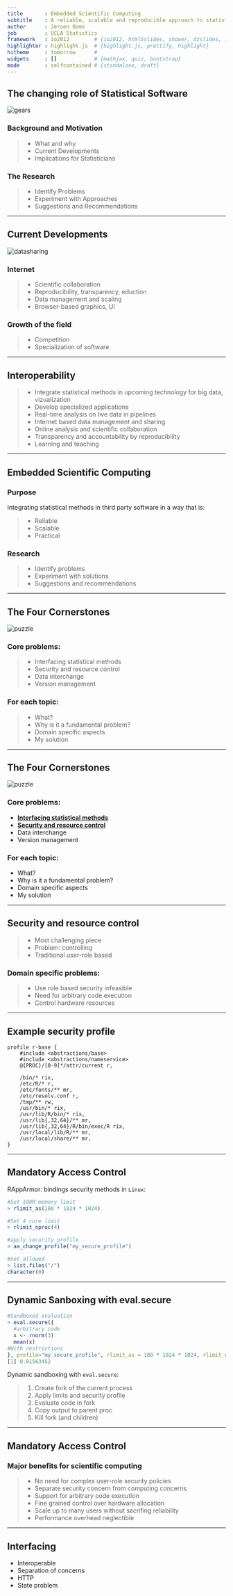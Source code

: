 ```yaml
---
title       : Embedded Scientific Computing
subtitle    : A reliable, scalable and reproducible approach to statistical software for data-driven business and open science
author      : Jeroen Ooms
job         : UCLA Statistics
framework   : io2012        # {io2012, html5slides, shower, dzslides, ...}
highlighter : highlight.js  # {highlight.js, prettify, highlight}
hitheme     : tomorrow      # 
widgets     : []            # {mathjax, quiz, bootstrap}
mode        : selfcontained # {standalone, draft}
---
```


<!-- 
library(slidify)
library(slidifyLibraries)
-->

## The changing role of Statistical Software

<!-- 
- fundamental change in the way analysis and vizualization methods get implemented 
- central: observation that field is rapidly changing
-->

![gears](gears.jpg)

### Background and Motivation

> - What and why
> - Current Developments
> - Implications for Statisticians

### The Research

> - Identify Problems
> - Experiment with Approaches
> - Suggestions and Recommendations

---

## Current Developments

![datasharing](datasharing.jpg)

### Internet
 > - Scientific collaboration
 > - Reproducibility, transparency, eduction
 > - Data management and scaling
 > - Browser-based graphics, UI
 
### Growth of the field
 > - Competition
 > - Specialization of software

---


## Interoperability

<!-- 
- Statistics and statisticians becoming more accessible is accompanied by interoperability of statistical software.
-->

 > - Integrate statistical methods in upcoming technology for big data, vizualization
 > - Develop specialized applications
 > - Real-time analysis on live data in pipelines
 > - Internet based data management and sharing
 > - Online analysis and scientific collaboration
 > - Transparency and accountability by reproducibility
 > - Learning and teaching 

---

## Embedded Scientific Computing

### Purpose

Integrating statistical methods in third party software in a way that is:

> - Reliable
> - Scalable
> - Practical

### Research

> - Identify problems
> - Experiment with solutions
> - Suggestions and recommendations

---

## The Four Cornerstones

![puzzle](puzzle.jpg)

### Core problems:

> - Interfacing statistical methods
> - Security and resource control
> - Data interchange
> - Version management

### For each topic:

> - What?
> - Why is it a fundamental problem?
> - Domain specific aspects
> - My solution

---

## The Four Cornerstones

<!-- 
First discuss implementation problems
Then move towards more high level design choices
-->

![puzzle](puzzle.jpg)

### Core problems:

- <u><b>Interfacing statistical methods</b></u>
- <u><b>Security and resource control</b></u>
- Data interchange
- Version management

### For each topic:

- What?
- Why is it a fundamental problem?
- Domain specific aspects
- My solution

---

## Security and resource control

> - Most challenging piece
> - Problem: controlling
> - Traditional user-role based 

### Domain specific problems:

> - Use role based security infeasible
> - Need for arbitrary code execution
> - Control hardware resources

---

## Example security profile

```no-highlight
profile r-base {
    #include <abstractions/base>
    #include <abstractions/nameservice>
    @{PROC}/[0-9]*/attr/current r,    

    /bin/* rix,
    /etc/R/* r,
    /etc/fonts/** mr,
    /etc/resolv.conf r,
    /tmp/** rw,
    /usr/bin/* rix,
    /usr/lib/R/bin/* rix,
    /usr/lib{,32,64}/** mr,
    /usr/lib{,32,64}/R/bin/exec/R rix,
    /usr/local/lib/R/** mr,
    /usr/local/share/** mr,
}
```

---

## Mandatory Access Control

RAppArmor: bindings security methods in `Linux`:


```r
#Set 100M memory limit
> rlimit_as(100 * 1024 * 1024)

#Set 4 core limit
> rlimit_nproc(4)

#apply security profile
> aa_change_profile("my_secure_profile")

#not allowed
> list.files("/")
character(0)
```


---

## Dynamic Sanboxing with eval.secure


```r
#Sandboxed evaluation
> eval.secure({
  #arbitrary code
  x <- rnorm(3)
  mean(x)
#With restrictions  
}, profile="my_secure_profile", rlimit_as = 100 * 1024 * 1024, rlimit_nproc = 4)
[1] 0.01563452
```


Dynamic sandboxing with `eval.secure`:

> 1. Create fork of the current process
> 2. Apply limits and security profile
> 3. Evaluate code in fork
> 4. Copy output to parent proc
> 5. Kill fork (and children)

---

## Mandatory Access Control

### Major benefits for scientific computing

> - No need for complex user-role security policies
> - Separate security concern from computing concerns
> - Support for arbitrary code execution
> - Fine grained control over hardware allocation
> - Scale up to many users without sacrifing reliability
> - Performance overhead neglectible  

---

## Interfacing

- Interoperable
- Separation of concerns
- HTTP
- State problem
